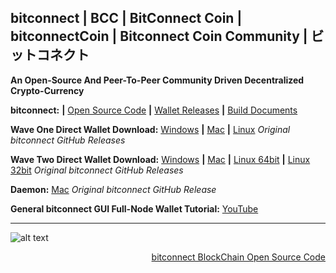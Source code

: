 ## bitconnect **|** BCC **|** BitConnect Coin **|** bitconnectCoin **|** Bitconnect Coin Community **|** ビットコネクト

**An Open-Source And Peer-To-Peer Community Driven Decentralized Crypto-Currency**

**bitconnect:** **|** [Open Source Code](https://github.com/bitconnectcoin/bitconnectcoin/tree/master/src "Open Source Code") **|** [Wallet Releases](https://github.com/bitconnectcoin/bitconnectcoin/tree/master/setup "Wallet Releases") **|** [Build Documents](https://github.com/bitconnectcoin/bitconnectcoin/tree/master/doc "Build Documents")

**Wave One Direct Wallet Download:** [Windows](https://github.com/bitconnectCoin/bitconnectCoin/blob/master/setup/bitconnect-window-wallet/bitconnect-qt.zip?raw=true "Windows") **|** [Mac](https://github.com/bitconnectCoin/bitconnectCoin/blob/master/setup/bitconnect-mac-wallet/bitconnect-mac.zip?raw=true "Mac") **|** [Linux](https://github.com/bitconnectcoin/bitconnectcoin/blob/master/setup/bitconnect-linux-wallet/bitconnect-linux-qt.zip?raw=true "Linux")
*Original bitconnect GitHub Releases*

**Wave Two Direct Wallet Download:** [Windows](https://github.com/bitconnectcoin/bitconnectcoin/blob/master/setup/bitconnect-window-wallet/bitconnect-window.zip?raw=true "Windows") **|** [Mac](https://github.com/bitconnectcoin/bitconnectcoin/blob/master/setup/bitconnect-mac-wallet/Bitconnect-mac.zip?raw=true "Mac") **|** [Linux 64bit](https://github.com/bitconnectcoin/bitconnectcoin/blob/master/setup/bitconnect-linux-wallet/Bitconnect-Ubuntu16-64bit.tar "Linux 64bit") **|** [Linux 32bit](https://github.com/bitconnectcoin/bitconnectcoin/blob/master/setup/bitconnect-linux-wallet/Bitconnect-Ubuntu16-32bit.tar?raw=true "Linux 32bit")
*Original bitconnect GitHub Releases*

**Daemon:** [Mac](https://github.com/bitconnectcoin/bitconnectcoin/blob/master/setup/bitconnect-coin-deamon-file/bitconnectd.zip?raw=true "Mac") *Original bitconnect GitHub Release*

**General bitconnect GUI Full-Node Wallet Tutorial:** [YouTube](https://youtu.be/RTieeNXGNrE "YouTube")

---

![alt text](https://cdn.discordapp.com/attachments/643796993314914304/686040028325216256/BCC_inflation_all_time.png "Inflation")
[<p align="right">bitconnect BlockChain Open Source Code</p>](https://github.com/bitconnectCoin/bitconnectCoin/blob/master/src/main.cpp "bitconnect BlockChain Inflation Open-Source Code")
